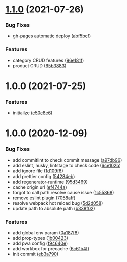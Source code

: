 # [1.1.0](https://github.com/harry-chiu/e-mall-cms/compare/v1.0.0...v1.1.0) (2021-07-26)


### Bug Fixes

* gh-pages automatic deploy ([abf5bcf](https://github.com/harry-chiu/e-mall-cms/commit/abf5bcfab5b92effacd724b77ecf2eead7b7d6ee))


### Features

* category CRUD features ([96e181f](https://github.com/harry-chiu/e-mall-cms/commit/96e181fb052670004cb6d84f847e40585c439eb7))
* product CRUD ([65b3883](https://github.com/harry-chiu/e-mall-cms/commit/65b388334be4a9e9dd1e4563e552fc9fcc4fdb3f))

# 1.0.0 (2021-07-25)


### Features

* initiailze ([e50c8e6](https://github.com/harry-chiu/e-mall-cms/commit/e50c8e60eac1d35e98aa78149a6017d313e886cb))

# 1.0.0 (2020-12-09)


### Bug Fixes

* add commitlint to check commit message ([a97db96](https://github.com/harry-chiu/webpack-react-starter/commit/a97db96d5e755180a0fec414ec419769e4434a2b))
* add eslint, husky, lintstage to check code ([6ce102b](https://github.com/harry-chiu/webpack-react-starter/commit/6ce102bb0c42b81bdd3f547cfff2df2e8e2944a2))
* add ignore file ([1d109f6](https://github.com/harry-chiu/webpack-react-starter/commit/1d109f6c8cb8517d7f4cab400e36be55a77b353e))
* add prettier config ([54284eb](https://github.com/harry-chiu/webpack-react-starter/commit/54284ebe15af8f44b911bc4955be1de42fc0135f))
* add regenerator-runtime ([95d3469](https://github.com/harry-chiu/webpack-react-starter/commit/95d346982cbda694a651d40da3f26c29588df6a3))
* cache origin url ([ef4744a](https://github.com/harry-chiu/webpack-react-starter/commit/ef4744ad4840a56b4689590b92fe94cb47c7266d))
* forgot to call path.resolve cause issue ([1c55868](https://github.com/harry-chiu/webpack-react-starter/commit/1c55868d74b165adeadfea2be2b6cd31c4b0c7ca))
* remove eslint plugin ([7058aff](https://github.com/harry-chiu/webpack-react-starter/commit/7058aff2af4937f47f1ac5996d1104ef24dcabd3))
* resolve webpack hot reload bug ([5d2d058](https://github.com/harry-chiu/webpack-react-starter/commit/5d2d0586890bbd44873c78a040b8b95b9d71ec06))
* update path to absolute path ([b338f02](https://github.com/harry-chiu/webpack-react-starter/commit/b338f02ef76dfdbd8b50db7c18edbc9ca1731e3b))


### Features

* add global env param ([0a187f8](https://github.com/harry-chiu/webpack-react-starter/commit/0a187f86804e6a6e559c80e4eb5f5ddebecd6678))
* add prop-types ([1b00423](https://github.com/harry-chiu/webpack-react-starter/commit/1b0042366f6bda65ac0a566f94cb1da3c0c5d8d1))
* add pwa config ([f94640e](https://github.com/harry-chiu/webpack-react-starter/commit/f94640ebb361f6a54dccca36022f5f16dea24eb4))
* add workbox for precache ([6c61b4f](https://github.com/harry-chiu/webpack-react-starter/commit/6c61b4fac16e867c95813f3426780fb93bec8632))
* init commit ([eb3a790](https://github.com/harry-chiu/webpack-react-starter/commit/eb3a790b92a58e69b86ea6dc58cacec802a854f1))

